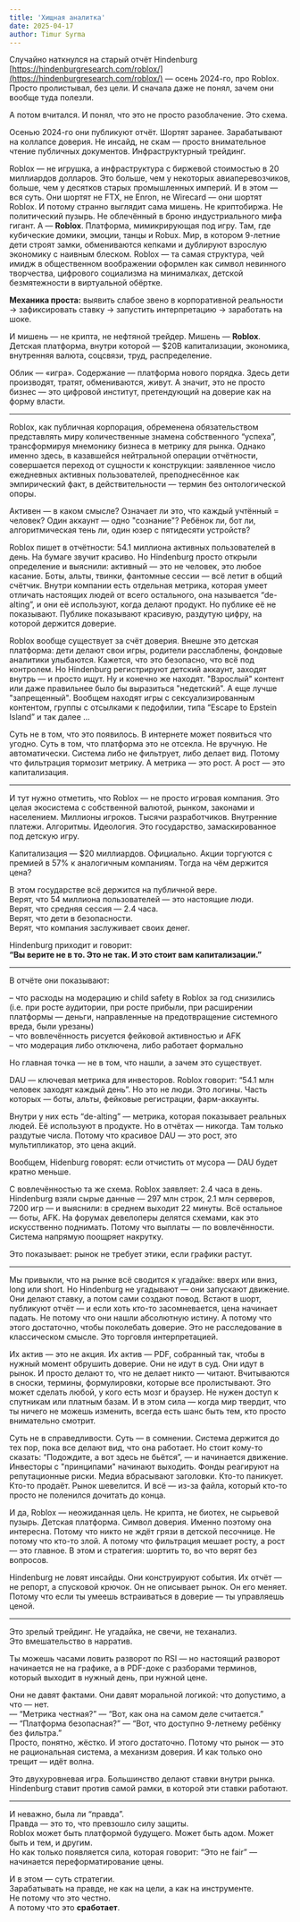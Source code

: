 ```yaml
---
title: 'Хищная аналитка'
date: 2025-04-17
author: Timur Syrma 
---
```


Случайно наткнулся на старый отчёт Hindenburg [https://hindenburgresearch.com/roblox/](https://hindenburgresearch.com/roblox/) — осень 2024-го, про Roblox. Просто пролистывал, без цели. И сначала даже не понял, зачем они вообще туда полезли.

А потом вчитался. И понял, что это не просто разоблачение. Это схема.

Осенью 2024-го они публикуют отчёт. Шортят заранее. Зарабатывают на коллапсе доверия. Не инсайд, не скам — просто внимательное чтение публичных документов. Инфраструктурный трейдинг.

Roblox — не игрушка, а инфраструктура с биржевой стоимостью в 20 миллиардов долларов. Это больше, чем у некоторых авиаперевозчиков, больше, чем у десятков старых промышленных империй. И в этом — вся суть. Они шортят не FTX, не Enron, не Wirecard — они шортят Roblox. И потому странно выглядит сама мишень. Не криптобиржа. Не политический пузырь. Не облечённый в броню индустриального мифа гигант. А — **Roblox**. Платформа, мимикрирующая под игру. Там, где кубические домики, эмоции, танцы и Robux. Мир, в котором 9-летние дети строят замки, обмениваются кепками и дублируют взрослую экономику с наивным блеском. Roblox — та самая структура, чей имидж в общественном воображении оформлен как символ невинного творчества, цифрового социализма на минималках, детской безмятежности в виртуальной обёртке.

**Механика проста:** выявить слабое звено в корпоративной реальности → зафиксировать ставку → запустить интерпретацию → заработать на шоке.

И мишень — не крипта, не нефтяной трейдер. Мишень — **Roblox**. Детская платформа, внутри которой — $20B капитализации, экономика, внутренняя валюта, соцсвязи, труд, распределение.

Облик — «игра». Содержание — платформа нового порядка. Здесь дети производят, тратят, обмениваются, живут. А значит, это не просто бизнес — это цифровой институт, претендующий на доверие как на форму власти.

---

Roblox, как публичная корпорация, обременена обязательством представлять миру количественные знамена собственного “успеха”, трансформируя мнемонику бизнеса в метрику для рынка. Однако именно здесь, в казавшейся нейтральной операции отчётности, совершается переход от сущности к конструкции: заявленное число ежедневных активных пользователей, преподнесённое как эмпирический факт, в действительности — термин без онтологической опоры.

Активен — в каком смысле?
Означает ли это, что каждый учтённый = человек?
Один аккаунт — одно "сознание"?
Ребёнок ли, бот ли, алгоритмическая тень ли, один юзер с пятидесяти устройств?

Roblox пишет в отчётности: 54.1 миллиона активных пользователей в день. На бумаге звучит красиво. Но Hindenburg просто открыли определение и выяснили: активный — это не человек, это любое касание. Боты, альты, твинки, фантомные сессии — всё летит в общий счётчик. Внутри компании есть отдельная метрика, которая умеет отличать настоящих людей от всего остального, она называется “de-alting”, и они её используют, когда делают продукт. Но публике её не показывают. Публике показывают красивую, раздутую цифру, на которой держится доверие.

Roblox вообще существует за счёт доверия. Внешне это детская платформа: дети делают свои игры, родители расслаблены, фондовые аналитики улыбаются. Кажется, что это безопасно, что всё под контролем. Но Hindenburg регистрируют детский аккаунт, заходят внутрь — и просто ищут. Ну и конечно же находят. "Взрослый" контент или даже правильнее было бы выразиться "недетский". А еще лучше "запрещенный". Вообщем находят игры с сексуализированным контентом, группы с отсылками к педофилии, типа “Escape to Epstein Island” и так далее ...

Суть не в том, что это появилось. В интернете может появиться что угодно. Суть в том, что платформа это не отсекла. Не вручную. Не автоматически. Система либо не фильтрует, либо делает вид. Потому что фильтрация тормозит метрику. А метрика — это рост. А рост — это капитализация.

---

И тут нужно отметить, что Roblox — не просто игровая компания. Это целая экосистема с собственной валютой, рынком, законами и населением. Миллионы игроков. Тысячи разработчиков. Внутренние платежи. Алгоритмы. Идеология. Это государство, замаскированное под детскую игру.

Капитализация — $20 миллиардов. Официально. Акции торгуются с премией в 57% к аналогичным компаниям. Тогда на чём держится цена?

В этом государстве всё держится на публичной вере.  
Верят, что 54 миллиона пользователей — это настоящие люди.  
Верят, что средняя сессия — 2.4 часа.  
Верят, что дети в безопасности.  
Верят, что компания заслуживает своих денег.

Hindenburg приходит и говорит:  
**“Вы верите не в то. Это не так. И это стоит вам капитализации.”**

---

В отчёте они показывают:

– что расходы на модерацию и child safety в Roblox за год снизились (i.e. при росте аудитории, при росте прибыли, при расширении платформы — деньги, направленные на предотвращение системного вреда, были урезаны)  
– что вовлечённость рисуется фейковой активностью и AFK  
– что модерация либо отключена, либо работает формально  

Но главная точка — не в том, что нашли, а зачем это существует.

DAU — ключевая метрика для инвесторов. Roblox говорит: “54.1 млн человек заходят каждый день”. Но это не люди. Это логины. Часть которых — боты, альты, фейковые регистрации, фарм-аккаунты.

Внутри у них есть “de-alting” — метрика, которая показывает реальных людей. Её используют в продукте. Но в отчётах — никогда. Там только раздутые числа. Потому что красивое DAU — это рост, это мультипликатор, это цена акций.

Вообщем, Hidenburg говорят: если отчистить от мусора — DAU будет кратно меньше.

С вовлечённостью та же схема. Roblox заявляет: 2.4 часа в день.
Hindenburg взяли сырые данные — 297 млн строк, 2.1 млн серверов, 7200 игр — и выяснили: в среднем выходит 22 минуты. Всё остальное — боты, AFK. На форумах девелоперы делятся схемами, как это искусственно поднимать. Потому что выплаты — по вовлечённости. Система напрямую поощряет накрутку.

Это показывает: рынок не требует этики, если графики растут.

---

Мы привыкли, что на рынке всё сводится к угадайке: вверх или вниз, long или short. Но Hindenburg не угадывают — они запускают движение. Они делают ставку, а потом сами создают повод. Встают в шорт, публикуют отчёт — и если хоть кто-то засомневается, цена начинает падать. Не потому что они нашли абсолютную истину. А потому что этого достаточно, чтобы поколебать доверие. Это не расследование в классическом смысле. Это торговля интерпретацией.

Их актив — это не акция. Их актив — PDF, собранный так, чтобы в нужный момент обрушить доверие. Они не идут в суд. Они идут в рынок. И просто делают то, что не делает никто — читают. Вчитываются в сноски, термины, формулировки, которые все пролистывают. Это может сделать любой, у кого есть мозг и браузер. Не нужен доступ к спутникам или платным базам. И в этом сила — когда мир твердит, что ты ничего не можешь изменить, всегда есть шанс быть тем, кто просто внимательно смотрит.

Суть не в справедливости. Суть — в сомнении. Система держится до тех пор, пока все делают вид, что она работает. Но стоит кому-то сказать: “Подождите, а вот здесь не бьётся”, — и начинается движение. Инвесторы с "принципами" начинают выходить. Фонды реагируют на репутационные риски. Медиа вбрасывают заголовки. Кто-то паникует. Кто-то продаёт. Рынок шевелится. И всё — из-за файла, который кто-то просто не поленился дочитать до конца.

И да, Roblox — неожиданная цель. Не крипта, не биотех, не сырьевой пузырь. Детская платформа. Символ доверия. Именно поэтому она интересна. Потому что никто не ждёт грязи в детской песочнице. Не потому что кто-то злой. А потому что фильтрация мешает росту, а рост — это главное. В этом и стратегия: шортить то, во что верят без вопросов.

Hindenburg не ловят инсайды. Они конструируют события. Их отчёт — не репорт, а спусковой крючок. Он не описывает рынок. Он его меняет. Потому что если ты умеешь встраиваться в доверие — ты управляешь ценой.

---

Это зрелый трейдинг. Не угадайка, не свечи, не теханализ.  
Это вмешательство в нарратив.  

Ты можешь часами ловить разворот по RSI — но настоящий разворот начинается не на графике, а в PDF-доке с разборами терминов, который выходит в нужный день, при нужной цене.  

Они не давят фактами. Они давят моральной логикой: что допустимо, а что — нет.  
— “Метрика честная?” — “Вот, как она на самом деле считается.”  
— “Платформа безопасная?” — “Вот, что доступно 9-летнему ребёнку без фильтра.”  
Просто, понятно, жёстко. И этого достаточно. Потому что рынок — это не рациональная система, а механизм доверия. И как только оно трещит — идёт волна.  

Это двухуровневая игра. Большинство делают ставки внутри рынка.  
Hindenburg ставит против самой рамки, в которой эти ставки работают.  

---

И неважно, была ли “правда”.  
Правда — это то, что превзошло силу защиты.  
Roblox может быть платформой будущего. Может быть адом. Может быть и тем, и другим.  
Но как только появляется сила, которая говорит: “Это не fair” —  
начинается переформатирование цены.

И в этом — суть стратегии.  
Зарабатывать на правде, не как на цели, а как на инструменте.  
Не потому что это честно.  
А потому что это **сработает**.
